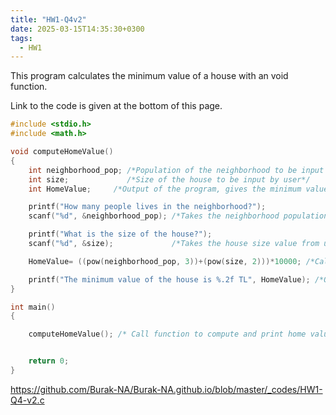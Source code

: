 ```yaml
---
title: "HW1-Q4v2"
date: 2025-03-15T14:35:30+0300
tags:
  - HW1
---
```


This program calculates the minimum value of a house with an void function. 


Link to the code is given at the bottom of this page.


```c
#include <stdio.h>
#include <math.h>

void computeHomeValue()
{
    int neighborhood_pop; /*Population of the neighborhood to be input by user */
    int size;             /*Size of the house to be input by user*/
    int HomeValue;     /*Output of the program, gives the minimum value of the house*/

    printf("How many people lives in the neighborhood?");
    scanf("%d", &neighborhood_pop); /*Takes the neighborhood population value from user*/

    printf("What is the size of the house?");
    scanf("%d", &size);             /*Takes the house size value from user*/

    HomeValue= ((pow(neighborhood_pop, 3))+(pow(size, 2)))*10000; /*Calculates the minimum value of the house*/

    printf("The minimum value of the house is %.2f TL", HomeValue); /*Outputs the minimum value of the house*/
}

int main()
{

    computeHomeValue(); /* Call function to compute and print home value */


    return 0;
}

```

https://github.com/Burak-NA/Burak-NA.github.io/blob/master/_codes/HW1-Q4-v2.c
